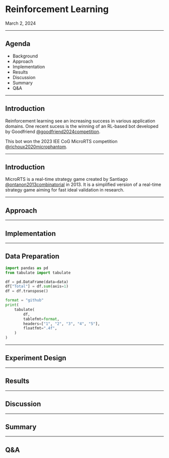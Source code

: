 # Reinforcement Learning

March 2, 2024

---

## Agenda

<!-- .slide: data-ou-bg-type="light" -->

- Background
- Approach
- Implementation
- Results
- Discussion
- Summary
- Q&A

---

## Introduction

Reinforcement learning see an increasing success in various application domains.
One recent sucess is the winning of an RL-based bot developed by Goodfriend [@goodfriend2024competition](#/references).

This bot won the 2023 IEE CoG MicroRTS competition [@richoux2020microphantom](#/references).

---

## Introduction

MicroRTS is a real-time strategy game created by Santiago [@ontanon2013combinatorial](#/references) in 2013.
It is a simplified version of a real-time strategy game aiming for fast ideal validation
in research.

---

## Approach

<!-- .slide: data-ou-bg-type="light" -->

---

## Implementation

----

## Data Preparation

```py
import pandas as pd
from tabulate import tabulate

df = pd.DataFrame(data=data)
df["Total"] = df.sum(axis=1)
df = df.transpose()

format = "github"
print(
    tabulate(
        df,
        tablefmt=format,
        headers=["1", "2", "3", "4", "5"],
        floatfmt=".4f",
    )
)
```

----

## Experiment Design

---

## Results

---

## Discussion

---

## Summary

---

## Q&A
